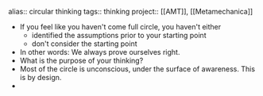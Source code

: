 alias:: circular thinking
tags:: thinking
project:: [[AMT]], [[Metamechanica]]
- If you feel like you haven't come full circle, you haven't either
	- identified the assumptions prior to your starting point
	- don't consider the starting point
- In other words: We always prove ourselves right.
- What is the purpose of your thinking?
- Most of the circle is unconscious, under the surface of awareness. This is by design.
-